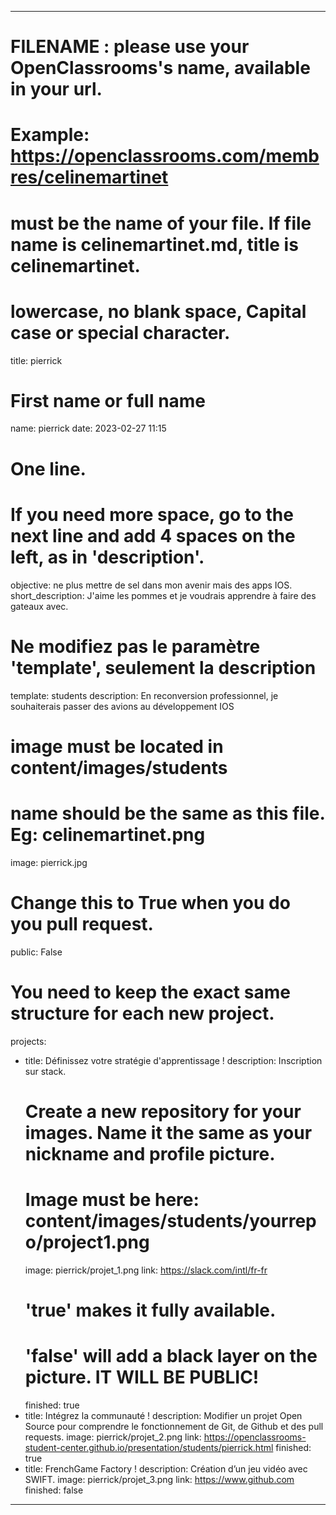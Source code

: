 ---

# FILENAME : please use your OpenClassrooms's name, available in your url.
# Example: https://openclassrooms.com/membres/celinemartinet
# must be the name of your file. If file name is celinemartinet.md, title is celinemartinet.
# lowercase, no blank space, Capital case or special character.
title: pierrick

# First name or full name
name: pierrick
date: 2023-02-27 11:15

# One line.
# If you need more space, go to the next line and add 4 spaces on the left, as in 'description'.
objective: ne plus mettre de sel dans mon avenir mais des apps IOS.
short_description: J'aime les pommes et je voudrais apprendre à faire des gateaux avec.

# Ne modifiez pas le paramètre 'template', seulement la description
template: students
description:
    En reconversion professionnel, je souhaiterais passer des avions au développement IOS

# image must be located in content/images/students
# name should be the same as this file. Eg: celinemartinet.png
image: pierrick.jpg

# Change this to True when you do you pull request.
public: False

# You need to keep the exact same structure for each new project.
projects:
  - title: Définissez votre stratégie d'apprentissage !
    description: Inscription sur stack.
    # Create a new repository for your images. Name it the same as your nickname and profile picture.
    # Image must be here: content/images/students/yourrepo/project1.png
    image: pierrick/projet_1.png
    link: https://slack.com/intl/fr-fr
    # 'true' makes it fully available.
    # 'false' will add a black layer on the picture. IT WILL BE PUBLIC!
    finished: true
  - title: Intégrez la communauté !
    description: Modifier un projet Open Source pour comprendre le fonctionnement de Git, de Github et des pull requests. 
    image: pierrick/projet_2.png
    link: https://openclassrooms-student-center.github.io/presentation/students/pierrick.html
    finished: true
  - title: FrenchGame Factory !
    description: Création d’un jeu vidéo avec SWIFT.
    image: pierrick/projet_3.png
    link: https://www.github.com
    finished: false
---